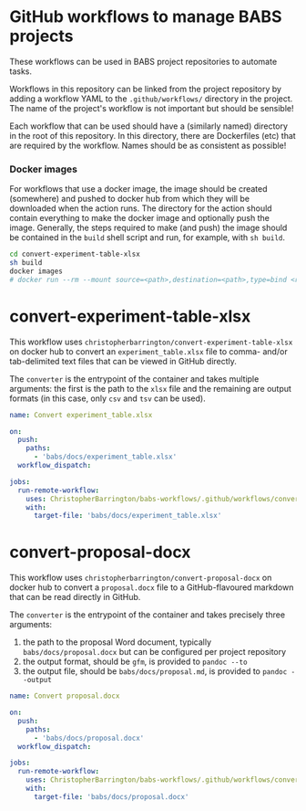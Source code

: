 # GitHub workflows to manage BABS projects

These workflows can be used in BABS project repositories to automate tasks.

Workflows in this repository can be linked from the project repository by adding a workflow YAML to the `.github/workflows/` directory in the project. The name of the project's workflow is not important but should be sensible!

Each workflow that can be used should have a (similarly named) directory in the root of this repository. In this directory, there are Dockerfiles (etc) that are required by the workflow. Names should be as consistent as possible!

### Docker images

For workflows that use a docker image, the image should be created (somewhere) and pushed to docker hub from which they will be downloaded when the action runs. The directory for the action should contain everything to make the docker image and optionally push the image. Generally, the steps required to make (and push) the image should be contained in the `build` shell script and run, for example, with `sh build`.

```bash
cd convert-experiment-table-xlsx
sh build
docker images
# docker run --rm --mount source=<path>,destination=<path>,type=bind <repository>/<image> [arg] [arg] ... [arg]
```

# convert-experiment-table-xlsx

This workflow uses `christopherbarrington/convert-experiment-table-xlsx` on docker hub to convert an `experiment_table.xlsx` file to comma- and/or tab-delimited text files that can be viewed in GitHub directly.

The `converter` is the entrypoint of the container and takes multiple arguments: the first is the path to the `xlsx` file and the remaining are output formats (in this case, only `csv` and `tsv` can be used).

```yaml
name: Convert experiment_table.xlsx

on:
  push:
    paths:
      - 'babs/docs/experiment_table.xlsx'
  workflow_dispatch:

jobs:
  run-remote-workflow:
    uses: ChristopherBarrington/babs-workflows/.github/workflows/convert-experiment-table-xlsx.yml@2023.01.04
    with:
      target-file: 'babs/docs/experiment_table.xlsx'
```

# convert-proposal-docx

This workflow uses `christopherbarrington/convert-proposal-docx` on docker hub to convert a `proposal.docx` file to a GitHub-flavoured markdown that can be read directly in GitHub.

The `converter` is the entrypoint of the container and takes precisely three arguments:

1. the path to the proposal Word document, typically `babs/docs/proposal.docx` but can be configured per project repository
1. the output format, should be `gfm`, is provided to `pandoc --to`
1. the output file, should be `babs/docs/proposal.md`, is provided to `pandoc --output`

```yaml
name: Convert proposal.docx

on:
  push:
    paths:
      - 'babs/docs/proposal.docx'
  workflow_dispatch:

jobs:
  run-remote-workflow:
    uses: ChristopherBarrington/babs-workflows/.github/workflows/convert-proposal-docx.yml@2023.01.04
    with:
      target-file: 'babs/docs/proposal.docx'
```
